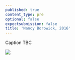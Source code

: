 ```yaml
---
published: true
content_type: pre
optional: false
expectsubmission: false
title: 'Nancy Borowick, 2016'
---
```

Caption TBC

<img src="https://talkingpictures.connectedacademy.io/course/content/media/large/week2-example1.jpg" data-4c="caca6670-ebfa-bfd7-a308-d37d13008fa9">
<script type="text/json" data-4c-meta="caca6670-ebfa-bfd7-a308-d37d13008fa9">
{"context":[{"credit":"World Press Photo","youtube_id":"https://vimeo.com/165108759"}],"links":[{"title":"'A life in Death'","url":"https://www.worldpressphoto.org/collection/photo/2016/long-term-projects/nancy-borowick"},{"title":"'In Sickness and in Health: A Wedding in the Shadow of Cancer'","url":"http://www.nytimes.com/2013/10/20/nyregion/in-sickness-and-in-health-a-wedding-in-the-shadow-of-cancer.html"}],"backStory":{"text":"Laurel and Howie Borowick lived out the final year of their 34-year-long marriage fighting cancer together. Laurel had been diagnosed with breast cancer some 17 years earlier, Howie was told he had terminal pancreatic cancer in December 2012. They chose to spend their last months creating new memories, rather than becoming preoccupied with their troubles. Their family used the time they all had left together to the fullest. Howie died on 7 December 2013, a year and a day after his cancer was discovered. After that, Laurel’s cancer worsened and she passed away on 6 December 2014.\n\nThe photographer is Laurel and Howie’s daughter. She chose to document her parents’ final chapters in order to hold on to their memory, and to capture their essence and strength in a trying time. She wanted to focus on their love, both individually and for each other. She says that everyone wants to find purpose in their lives, and that Laurel and Howie’s final purpose was found in this moment, in the gift they gave her of allowing her to tell their story. This is their legacy.","author":"Nancy Borowick","magazine":"New York Times Lens Blog","magazineUrl":"https://lens.blogs.nytimes.com/2016/03/14/cancer-family-nancy-borowick-kickstarter-book/","date":"March 14, 2016"},"creativeCommons":{"copyright":"Nancy Borowick © 2013","codeOfEthics":"World Press Photo Code of Ethics: entrants to the World Press Photo contest must ensure their pictures provide an accurate and fair representation of the scene they witnessed so the audience is not misled. This means that entrants: Should be aware of the influence their presence can exert on a scene they photograph, and should resist being misled by staged photo opportunities. Must not intentionally contribute to, or alter, the scene they picture by re-enacting or staging events. Must maintain the integrity of the picture by ensuring there are no material changes to content. Must ensure captions are accurate. Must ensure the editing of a picture story provides an accurate and fair representation of its context. Must be open and transparent about the entire process through which their pictures are made, and be accountable to the World Press Photo Foundation for their practice.","description":"Howie and Laurel embrace in their bedroom at home."}}
</script> 
